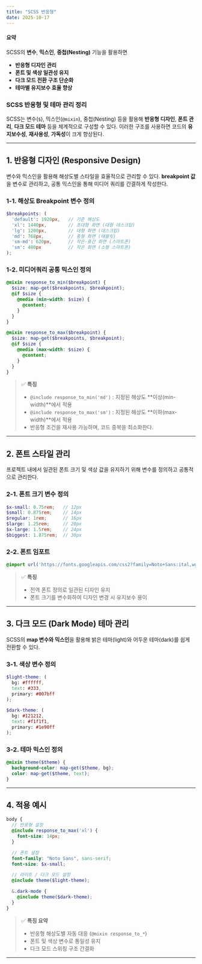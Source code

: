 ```yaml
---
title: "SCSS 반응형"
date: 2025-10-17
---
```


#### 요약

SCSS의 **변수**, **믹스인**, **중첩(Nesting)** 기능을 활용하면

* **반응형 디자인 관리**
* **폰트 및 색상 일관성 유지**
* **다크 모드 전환 구조 단순화**
* **테마별 유지보수 효율 향상**

### SCSS 반응형 및 테마 관리 정리

SCSS는 변수(`$`), 믹스인(`@mixin`), 중첩(Nesting) 등을 활용해 **반응형 디자인**, **폰트 관리**, **다크 모드 테마** 등을 체계적으로 구성할 수 있다.
이러한 구조를 사용하면 코드의 **유지보수성**, **재사용성**, **가독성**이 크게 향상된다.

---

## 1. 반응형 디자인 (Responsive Design)

변수와 믹스인을 활용해 해상도별 스타일을 효율적으로 관리할 수 있다.
**breakpoint 값**을 변수로 관리하고, 공통 믹스인을 통해 미디어 쿼리를 간결하게 작성한다.

### 1-1. 해상도 Breakpoint 변수 정의

```scss
$breakpoints: (
  'default': 1920px,   // 기준 해상도
  'xl': 1440px,        // 초대형 화면 (대형 데스크탑)
  'lg': 1200px,        // 대형 화면 (데스크탑)
  'md': 768px,         // 중형 화면 (태블릿)
  'sm-md': 620px,      // 작은-중간 화면 (스마트폰)
  'sm': 480px          // 작은 화면 (소형 스마트폰)
);
```

### 1-2. 미디어쿼리 공통 믹스인 정의

```scss
@mixin response_to_min($breakpoint) {
  $size: map-get($breakpoints, $breakpoint);
  @if $size {
    @media (min-width: $size) {
      @content;
    }
  }
}

@mixin response_to_max($breakpoint) {
  $size: map-get($breakpoints, $breakpoint);
  @if $size {
    @media (max-width: $size) {
      @content;
    }
  }
}
```

> ✅ **특징**
>
> * `@include response_to_min('md')` : 지정된 해상도 **이상(min-width)**에서 적용
> * `@include response_to_max('sm')` : 지정된 해상도 **이하(max-width)**에서 적용
> * 반응형 조건을 재사용 가능하며, 코드 중복을 최소화한다.

---

## 2. 폰트 스타일 관리

프로젝트 내에서 일관된 폰트 크기 및 색상 값을 유지하기 위해 변수를 정의하고 공통적으로 관리한다.

### 2-1. 폰트 크기 변수 정의

```scss
$x-small: 0.75rem;   // 12px
$small: 0.875rem;    // 14px
$regular: 1rem;      // 16px
$large: 1.25rem;     // 20px
$x-large: 1.5rem;    // 24px
$biggest: 1.875rem;  // 30px
```

### 2-2. 폰트 임포트

```scss
@import url('https://fonts.googleapis.com/css2?family=Noto+Sans:ital,wght@0,100..900;1,100..900&display=swap');
```

> ✅ **특징**
>
> * 전역 폰트 정의로 일관된 디자인 유지
> * 폰트 크기를 변수화하여 디자인 변경 시 유지보수 용이

---

## 3. 다크 모드 (Dark Mode) 테마 관리

SCSS의 **map 변수와 믹스인**을 활용해 밝은 테마(light)와 어두운 테마(dark)를 쉽게 전환할 수 있다.

### 3-1. 색상 변수 정의

```scss
$light-theme: (
  bg: #ffffff,
  text: #333,
  primary: #007bff
);

$dark-theme: (
  bg: #121212,
  text: #f1f1f1,
  primary: #1e90ff
);
```

### 3-2. 테마 믹스인 정의

```scss
@mixin theme($theme) {
  background-color: map-get($theme, bg);
  color: map-get($theme, text);
}
```

---

## 4. 적용 예시

```scss
body {
  // 반응형 설정
  @include response_to_max('xl') {
    font-size: 14px;
  }

  // 폰트 설정
  font-family: "Noto Sans", sans-serif;
  font-size: $x-small;

  // 라이트 / 다크 모드 설정
  @include theme($light-theme);

  &.dark-mode {
    @include theme($dark-theme);
  }
}
```

> ✅ **특징 요약**
>
> * 반응형 해상도별 자동 대응 (`@mixin response_to_*`)
> * 폰트 및 색상 변수로 통일성 유지
> * 다크 모드 스위칭 구조 간결화

---


